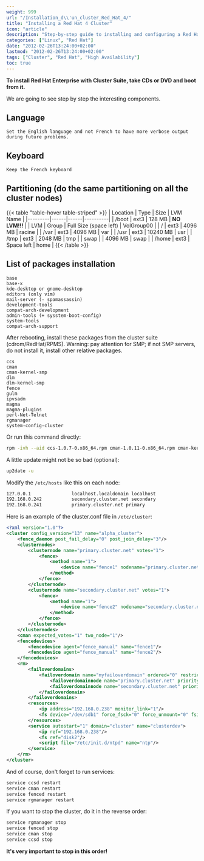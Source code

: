 ```yaml
---
weight: 999
url: "/Installation_d\\'un_cluster_Red_Hat_4/"
title: "Installing a Red Hat 4 Cluster"
icon: "article"
description: "Step-by-step guide to installing and configuring a Red Hat Cluster Suite on Red Hat Enterprise Linux 4."
categories: ["Linux", "Red Hat"]
date: "2012-02-26T13:24:00+02:00"
lastmod: "2012-02-26T13:24:00+02:00"
tags: ["Cluster", "Red Hat", "High Availability"]
toc: true
---
```


**To install Red Hat Enterprise with Cluster Suite, take CDs or DVD and boot from it.**

We are going to see step by step the interesting components.

## Language

```
Set the English language and not French to have more verbose output during future problems.
```

## Keyboard

```
Keep the French keyboard
```

## Partitioning (do the same partitioning on all the cluster nodes)

{{< table "table-hover table-striped" >}}
| Location | Type | Size | LVM Name |
|---------|------|------|----------|
| /boot | ext3 | 128 MB | **NO LVM!!!** |
| LVM | Group | Full Size (space left) | VolGroup00 |
| / | ext3 | 4096 MB | racine |
| /var | ext3 | 4096 MB | var |
| /usr | ext3 | 10240 MB | usr |
| /tmp | ext3 | 2048 MB | tmp |
| swap | | 4096 MB | swap |
| /home | ext3 | Space left | home |
{{< /table >}}

## List of packages installation

```
base
base-x
kde-desktop or gnome-desktop
editors (only vim)
mail-server (- spamassassin)
development-tools
compat-arch-development
admin-tools (+ sysstem-boot-config)
system-tools
compat-arch-support
```

After rebooting, install these packages from the cluster suite (cdrom/RedHat/RPMS). Warning: pay attention for SMP; if not SMP servers, do not install it, install other relative packages.

```
ccs
cman
cman-kernel-smp
dlm
dlm-kernel-smp
fence
gulm
ipvsadm
magma
magma-plugins
perl-Net-Telnet
rgmanager
system-config-cluster
```

Or run this command directly:

```bash
rpm -ivh --aid ccs-1.0.7-0.x86_64.rpm cman-1.0.11-0.x86_64.rpm cman-kernel-smp-2.6.9-45.2.x86_64.rpm  dlm-kernel-smp-2.6.9-42.10.x86_64.rpm fence-1.32.25-1.x86_64.rpm gulm-1.0.7-0.x86_64.rpm ipvsadm-1.24-6.x86_64.rpm magma-1.0.6-0.x86_64.rpm magma-plugins-1.0.9-0.x86_64.rpm perl-Net-Telnet-3.03-3.noarch.rpm rgmanager-1.9.53-0.x86_64.rpm system-config-cluster-1.0.27-1.0.noarch.rpm dlm-1.0.1-1.x86_64.rpm
```

A little update might not be so bad (optional):

```bash
up2date -u
```

Modify the `/etc/hosts` like this on each node:

```bash
127.0.0.1               localhost.localdomain localhost
192.168.0.242           secondary.cluster.net secondary
192.168.0.241           primary.cluster.net primary
```

Here is an example of the cluster.conf file in `/etc/cluster`:

```xml
<?xml version="1.0"?>
<cluster config_version="13" name="alpha_cluster">
	<fence_daemon post_fail_delay="0" post_join_delay="3"/>
	<clusternodes>
		<clusternode name="primary.cluster.net" votes="1">
			<fence>
				<method name="1">
					<device name="fence1" nodename="primary.cluster.net"/>
				</method>
			</fence>
		</clusternode>
		<clusternode name="secondary.cluster.net" votes="1">
			<fence>
				<method name="1">
					<device name="fence2" nodename="secondary.cluster.net"/>
				</method>
			</fence>
		</clusternode>
	</clusternodes>
	<cman expected_votes="1" two_node="1"/>
	<fencedevices>
		<fencedevice agent="fence_manual" name="fence1"/>
		<fencedevice agent="fence_manual" name="fence2"/>
	</fencedevices>
	<rm>
		<failoverdomains>
			<failoverdomain name="myfailoverdomain" ordered="0" restricted="1">
				<failoverdomainnode name="primary.cluster.net" priority="1"/>
				<failoverdomainnode name="secondary.cluster.net" priority="1"/>
			</failoverdomain>
		</failoverdomains>
		<resources>
			<ip address="192.168.0.238" monitor_link="1"/>
			<fs device="/dev/sdb1" force_fsck="0" force_unmount="0" fsid="44028" fstype="ext3" mountpoint="/mnt/cluster" name="disk2" options="" self_fence="0"/>
		</resources>
		<service autostart="1" domain="cluster" name="clusterdev">
			<ip ref="192.168.0.238"/>
			<fs ref="disk2"/>
			<script file="/etc/init.d/ntpd" name="ntp"/>
		</service>
	</rm>
</cluster>
```

And of course, don't forget to run services:

```bash
service ccsd restart
service cman restart
service fenced restart
service rgmanager restart
```

If you want to stop the cluster, do it in the reverse order:

```bash
service rgmanager stop
service fenced stop
service cman stop
service ccsd stop
```

**It's very important to stop in this order!**